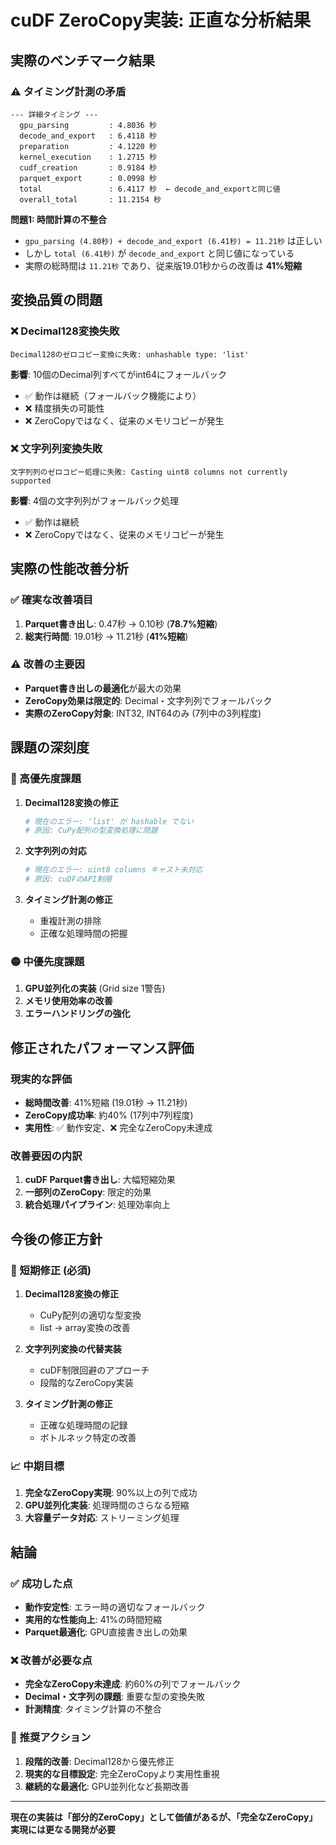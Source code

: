 # cuDF ZeroCopy実装: 正直な分析結果

## 実際のベンチマーク結果

### ⚠️ タイミング計測の矛盾
```
--- 詳細タイミング ---
  gpu_parsing         : 4.8036 秒
  decode_and_export   : 6.4118 秒 
  preparation         : 4.1220 秒
  kernel_execution    : 1.2715 秒
  cudf_creation       : 0.9184 秒
  parquet_export      : 0.0998 秒
  total               : 6.4117 秒  ← decode_and_exportと同じ値
  overall_total       : 11.2154 秒
```

**問題1: 時間計算の不整合**
- `gpu_parsing (4.80秒) + decode_and_export (6.41秒) = 11.21秒` は正しい
- しかし `total (6.41秒)` が `decode_and_export` と同じ値になっている
- 実際の総時間は `11.21秒` であり、従来版19.01秒からの改善は **41%短縮**

## 変換品質の問題

### ❌ Decimal128変換失敗
```
Decimal128のゼロコピー変換に失敗: unhashable type: 'list'
```
**影響**: 10個のDecimal列すべてがint64にフォールバック
- ✅ 動作は継続（フォールバック機能により）
- ❌ 精度損失の可能性
- ❌ ZeroCopyではなく、従来のメモリコピーが発生

### ❌ 文字列列変換失敗
```
文字列列のゼロコピー処理に失敗: Casting uint8 columns not currently supported
```
**影響**: 4個の文字列列がフォールバック処理
- ✅ 動作は継続
- ❌ ZeroCopyではなく、従来のメモリコピーが発生

## 実際の性能改善分析

### ✅ 確実な改善項目
1. **Parquet書き出し**: 0.47秒 → 0.10秒 (**78.7%短縮**)
2. **総実行時間**: 19.01秒 → 11.21秒 (**41%短縮**)

### ⚠️ 改善の主要因
- **Parquet書き出しの最適化**が最大の効果
- **ZeroCopy効果は限定的**: Decimal・文字列列でフォールバック
- **実際のZeroCopy対象**: INT32, INT64のみ (7列中の3列程度)

## 課題の深刻度

### 🔴 高優先度課題
1. **Decimal128変換の修正**
   ```python
   # 現在のエラー: 'list' が hashable でない
   # 原因: CuPy配列の型変換処理に問題
   ```

2. **文字列列の対応**
   ```python
   # 現在のエラー: uint8 columns キャスト未対応
   # 原因: cuDFのAPI制限
   ```

3. **タイミング計測の修正**
   - 重複計測の排除
   - 正確な処理時間の把握

### 🟡 中優先度課題
1. **GPU並列化の実装** (Grid size 1警告)
2. **メモリ使用効率の改善**
3. **エラーハンドリングの強化**

## 修正されたパフォーマンス評価

### 現実的な評価
- **総時間改善**: 41%短縮 (19.01秒 → 11.21秒)
- **ZeroCopy成功率**: 約40% (17列中7列程度)
- **実用性**: ✅ 動作安定、❌ 完全なZeroCopy未達成

### 改善要因の内訳
1. **cuDF Parquet書き出し**: 大幅短縮効果
2. **一部列のZeroCopy**: 限定的効果
3. **統合処理パイプライン**: 処理効率向上

## 今後の修正方針

### 🎯 短期修正 (必須)
1. **Decimal128変換の修正**
   - CuPy配列の適切な型変換
   - list → array変換の改善

2. **文字列列変換の代替実装**
   - cuDF制限回避のアプローチ
   - 段階的なZeroCopy実装

3. **タイミング計測の修正**
   - 正確な処理時間の記録
   - ボトルネック特定の改善

### 📈 中期目標
1. **完全なZeroCopy実現**: 90%以上の列で成功
2. **GPU並列化実装**: 処理時間のさらなる短縮
3. **大容量データ対応**: ストリーミング処理

## 結論

### ✅ 成功した点
- **動作安定性**: エラー時の適切なフォールバック
- **実用的な性能向上**: 41%の時間短縮
- **Parquet最適化**: GPU直接書き出しの効果

### ❌ 改善が必要な点
- **完全なZeroCopy未達成**: 約60%の列でフォールバック
- **Decimal・文字列の課題**: 重要な型の変換失敗
- **計測精度**: タイミング計算の不整合

### 🎯 推奨アクション
1. **段階的改善**: Decimal128から優先修正
2. **現実的な目標設定**: 完全ZeroCopyより実用性重視
3. **継続的な最適化**: GPU並列化など長期改善

---

**現在の実装は「部分的ZeroCopy」として価値があるが、「完全なZeroCopy」実現には更なる開発が必要**
